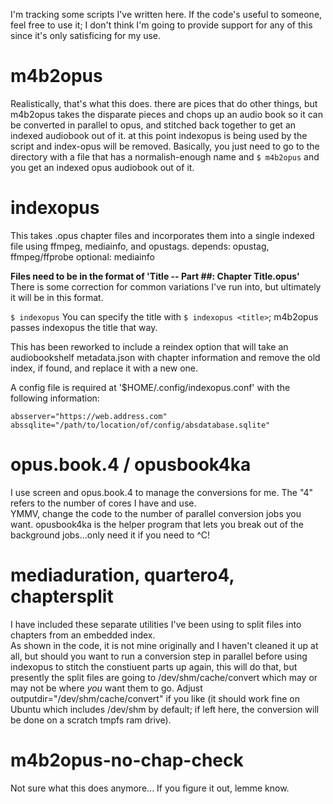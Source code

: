 I'm tracking some scripts I've written here.  If the code's useful to someone, feel free to use it; I don't think I'm going to provide support for any of this since it's only satisficing for my use.

# m4b2opus
Realistically, that's what this does.  there are pices that do other things, but m4b2opus takes the disparate pieces and chops up an audio book so it can be converted in parallel to opus, and stitched back together to get an indexed audiobook out of it.  at this point indexopus is being used by the script and index-opus will be removed.
Basically, you just need to go to the directory with a file that has a normalish-enough name and 
` $ m4b2opus ` and you get an indexed opus audiobook out of it.

# indexopus
This takes .opus chapter files and incorporates them into a single indexed file using ffmpeg, mediainfo, and opustags.
depends: opustag, ffmpeg/ffprobe
optional: mediainfo

**Files need to be in the format of 'Title -- Part ##: Chapter Title.opus'** 
There is some correction for common variations I've run into, but ultimately it will be in this format.

`$ indexopus` 
You can specify the title with `$ indexopus <title>`; m4b2opus passes indexopus the title that way.

This has been reworked to include a reindex option that will take an audiobookshelf metadata.json with chapter information and remove the old index, if found, and replace it with a new one.

A config file is required at '$HOME/.config/indexopus.conf' with the following information:
```
absserver="https://web.address.com"
abssqlite="/path/to/location/of/config/absdatabase.sqlite"
```

# opus.book.4 / opusbook4ka
I use screen and opus.book.4 to manage the conversions for me.  The "4" refers to the number of cores I have and use.  
YMMV, change the code to the number of parallel conversion jobs you want.
opusbook4ka is the helper program that lets you break out of the background jobs...only need it if you need to ^C!

# mediaduration, quartero4, chaptersplit
I have included these separate utilities I've been using to split files into chapters from an embedded index.  
As shown in the code, it is not mine originally and I haven't cleaned it up at all, but should you want to run a conversion step in parallel before using indexopus to stitch the constiuent parts up again, this will do that, but presently the split files are going to /dev/shm/cache/convert which may or may not be where _you_ want them to go.  Adjust outputdir="/dev/shm/cache/convert" if you like (it should work fine on Ubuntu which includes /dev/shm by default; if left here, the conversion will be done on a scratch tmpfs ram drive).

# m4b2opus-no-chap-check
Not sure what this does anymore...  If you figure it out, lemme know.
